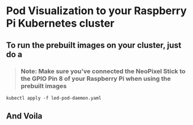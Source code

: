 # Pod Visualization to your Raspberry Pi Kubernetes cluster

## To run the prebuilt images on your cluster, just do a
> ### Note: Make sure you've connected the NeoPixel Stick to the GPIO Pin 8 of your Raspberry Pi when using the prebuilt images
```
kubectl apply -f led-pod-daemon.yaml
```
## And Voila
